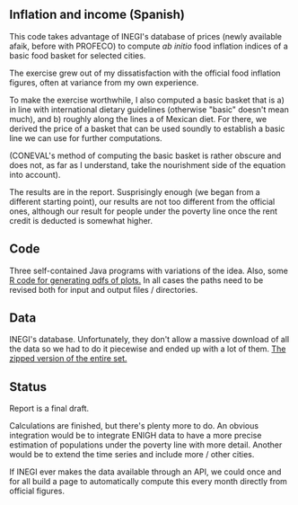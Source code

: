 ## Inflation and income (Spanish)

This code takes advantage of INEGI's database of prices (newly available afaik, before with PROFECO) 
to compute _ab initio_ food inflation indices of a basic food basket for selected cities.

The exercise grew out of my dissatisfaction with the official food inflation figures, often at variance 
from my own experience.

To make the exercise worthwhile, I also computed a basic basket that is a) in line with international
dietary guidelines (otherwise "basic" doesn't mean much), and b) roughly along the lines a of Mexican diet.
For there, we derived the price of a basket that can be used soundly to establish a basic line we
can use for further computations. 

(CONEVAL's method of computing the basic basket is rather obscure and does not, as far as I understand,
take the nourishment side of the equation into account).

The results are in the report. Susprisingly enough (we began from a different starting point), our
results are not too different from the official ones, although our result for people under the poverty
line once the rent credit is deducted is somewhat higher.


## Code

Three self-contained Java programs with variations of the idea. Also, some [R code for generating pdfs of 
plots.](R_code_INPC2.txt) In all cases the paths need to be revised both for input and output files / directories.


## Data

INEGI's database. Unfortunately, they don't allow a massive download of all the data so we had to do it
piecewise and ended up with a lot of them. [The zipped version of the entire set.](CSV)


## Status

Report is a final draft.

Calculations are finished, but there's plenty more to do. An obvious integration would be to integrate 
ENIGH data to have a more precise estimation of populations under the poverty line with more detail.
Another would be to extend the time series and include more / other cities.

If INEGI ever makes the data available through an API, we could once and for all build a page to
automatically compute this every month directly from official figures.
